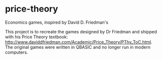 # price-theory
Economics games, inspired by David D. Friedman's

This project is to recreate the games designed by Dr Friedman and shipped with his Price Theory textbook: http://www.daviddfriedman.com/Academic/Price_Theory/PThy_ToC.html. The original games were written in QBASIC and no longer run in modern computers.
